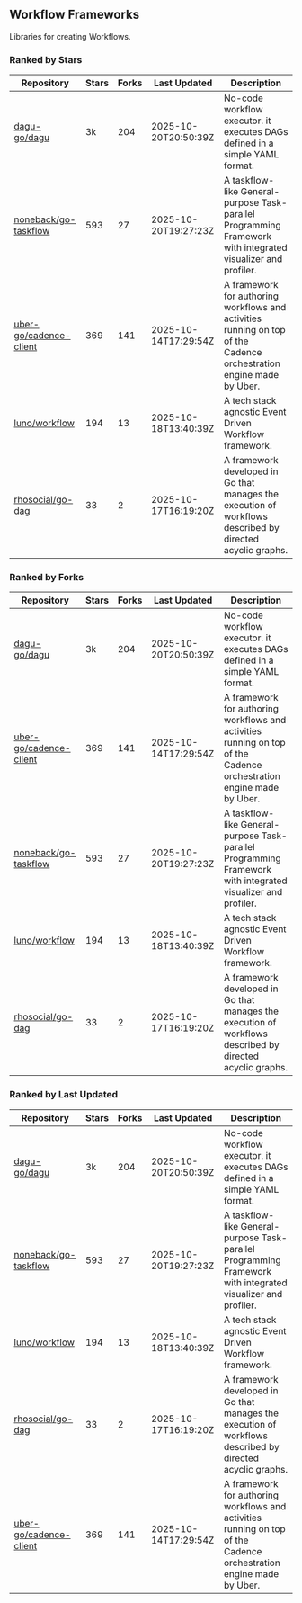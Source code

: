 ## Workflow Frameworks

Libraries for creating Workflows.

### Ranked by Stars

| Repository | Stars | Forks | Last Updated | Description | 
|------------|-------|-------|--------------|-------------|
| [dagu-go/dagu](https://github.com/dagu-go/dagu) | 3k | 204 | 2025-10-20T20:50:39Z |  No-code workflow executor. it executes DAGs defined in a simple YAML format. |
| [noneback/go-taskflow](https://github.com/noneback/go-taskflow) | 593 | 27 | 2025-10-20T19:27:23Z |  A taskflow-like General-purpose Task-parallel Programming Framework with integrated visualizer and profiler. |
| [uber-go/cadence-client](https://github.com/uber-go/cadence-client) | 369 | 141 | 2025-10-14T17:29:54Z |  A framework for authoring workflows and activities running on top of the Cadence orchestration engine made by Uber. |
| [luno/workflow](https://github.com/luno/workflow) | 194 | 13 | 2025-10-18T13:40:39Z |  A tech stack agnostic Event Driven Workflow framework. |
| [rhosocial/go-dag](https://github.com/rhosocial/go-dag) | 33 | 2 | 2025-10-17T16:19:20Z |  A framework developed in Go that manages the execution of workflows described by directed acyclic graphs. |

### Ranked by Forks

| Repository | Stars | Forks | Last Updated | Description | 
|------------|-------|-------|--------------|-------------|
| [dagu-go/dagu](https://github.com/dagu-go/dagu) | 3k | 204 | 2025-10-20T20:50:39Z |  No-code workflow executor. it executes DAGs defined in a simple YAML format. |
| [uber-go/cadence-client](https://github.com/uber-go/cadence-client) | 369 | 141 | 2025-10-14T17:29:54Z |  A framework for authoring workflows and activities running on top of the Cadence orchestration engine made by Uber. |
| [noneback/go-taskflow](https://github.com/noneback/go-taskflow) | 593 | 27 | 2025-10-20T19:27:23Z |  A taskflow-like General-purpose Task-parallel Programming Framework with integrated visualizer and profiler. |
| [luno/workflow](https://github.com/luno/workflow) | 194 | 13 | 2025-10-18T13:40:39Z |  A tech stack agnostic Event Driven Workflow framework. |
| [rhosocial/go-dag](https://github.com/rhosocial/go-dag) | 33 | 2 | 2025-10-17T16:19:20Z |  A framework developed in Go that manages the execution of workflows described by directed acyclic graphs. |

### Ranked by Last Updated

| Repository | Stars | Forks | Last Updated | Description | 
|------------|-------|-------|--------------|-------------|
| [dagu-go/dagu](https://github.com/dagu-go/dagu) | 3k | 204 | 2025-10-20T20:50:39Z |  No-code workflow executor. it executes DAGs defined in a simple YAML format. |
| [noneback/go-taskflow](https://github.com/noneback/go-taskflow) | 593 | 27 | 2025-10-20T19:27:23Z |  A taskflow-like General-purpose Task-parallel Programming Framework with integrated visualizer and profiler. |
| [luno/workflow](https://github.com/luno/workflow) | 194 | 13 | 2025-10-18T13:40:39Z |  A tech stack agnostic Event Driven Workflow framework. |
| [rhosocial/go-dag](https://github.com/rhosocial/go-dag) | 33 | 2 | 2025-10-17T16:19:20Z |  A framework developed in Go that manages the execution of workflows described by directed acyclic graphs. |
| [uber-go/cadence-client](https://github.com/uber-go/cadence-client) | 369 | 141 | 2025-10-14T17:29:54Z |  A framework for authoring workflows and activities running on top of the Cadence orchestration engine made by Uber. |

